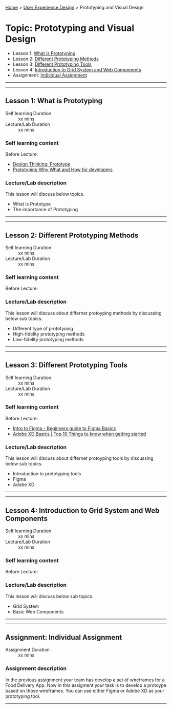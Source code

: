 [Home](../index.md) > [User Experience Design](./user-experience-design-module.md) > Prototyping and Visual Design

# Topic: Prototyping and Visual Design

* Lesson 1: [What is Prototyping](#lesson-1)
* Lesson 2: [Different Prototyping Methods](#lesson-2)
* Lesson 3: [Different Prototyping Tools](#lesson-3)
* Lesson 4: [Introduction to Grid System and Web Components](#lesson-3)
* Assignment: [Individual Assignment](#assignment)

---
---

## Lesson 1: What is Prototyping

<dl>
<dt>Self learning Duration</dt>
<dd>xx mins</dd>
<dt>Lecture/Lab Duration</dt>
<dd>xx mins</dd>
</dl>

### Self learning content

Before Lecture:

* [Design Thinking: Prototype](https://youtu.be/Q4MzT2MEDHA)
* [Prototyping Why What and How for developers](https://youtu.be/pwHtcKmwPDA)

### Lecture/Lab description

This lesson will discuss below topics.

* What is Prototype
* The importance of Prototyping

---
---

## Lesson 2: Different Prototyping Methods

<dl>
<dt>Self learning Duration</dt>
<dd>xx mins</dd>
<dt>Lecture/Lab Duration</dt>
<dd>xx mins</dd>
</dl>

### Self learning content

Before Lecture:


### Lecture/Lab description

This lesson will discuss about differnet protoyping methods by discussing below sub topics.

* Different type of prototyoing
* High-fidelity prototyping methods
* Low-fidelity prototyping methods

---
---

## Lesson 3: Different Prototyping Tools

<dl>
<dt>Self learning Duration</dt>
<dd>xx mins</dd>
<dt>Lecture/Lab Duration</dt>
<dd>xx mins</dd>
</dl>

### Self learning content

Before Lecture:
* [Intro to Figma - Beginners guide to Figma Basics](https://youtu.be/jk1T0CdLxwU)
* [Adobe XD Basics | Top 10 Things to know when getting started](https://youtu.be/k7XcOQGbzaQ)

### Lecture/Lab description

This lesson will discuss about differnet protoyping tools by discussing below sub topics.

* Introduction to prototyping tools
* Figma
* Adobe XD

---
---

## Lesson 4: Introduction to Grid System and Web Components

<dl>
<dt>Self learning Duration</dt>
<dd>xx mins</dd>
<dt>Lecture/Lab Duration</dt>
<dd>xx mins</dd>
</dl>

### Self learning content

Before Lecture:

### Lecture/Lab description

This lesson will discuss below sub topics.

* Grid System
* Basic Web Components

---
---

## Assignment: Individual Assignment

<dl>
<dt>Assignment Duration</dt>
<dd>xx mins</dd>
</dl>

### Assignment description

In the previous assignment your team has develop a set of wireframes for a Food Delivery App.
Now in this assigment your task is to develop a protoype based on those wireframes.
You can use either Figma or Adobe XD as your prototyping tool.

---
